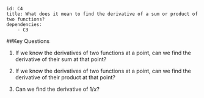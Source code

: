 ````
id: C4
title: What does it mean to find the derivative of a sum or product of two functions?
dependencies: 
    - C3
````
##Key Questions

1. If we know the derivatives of two functions at a point, can we find the derivative of their sum at that point?

1. If we know the derivatives of two functions at a point, can we find the derivative of their product at that point?

1. Can we find the derivative of $1/x$?
        
